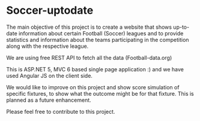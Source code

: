 # Soccer-uptodate
The main objective of this project is to create a website that shows up-to-date information about certain Football (Soccer) leagues and to provide statistics and information about the teams participating in the competition along with the respective league. 

We are using free REST API to fetch all the data (Football-data.org)

This is ASP.NET 5, MVC 6 based single page application :) and we have used Angular JS on the client side.

We would like to improve on this project and show score simulation of specific fixtures, to show what the outcome might be for that fixture. This is planned as a future enhancement.

Please feel free to contribute to this project.
